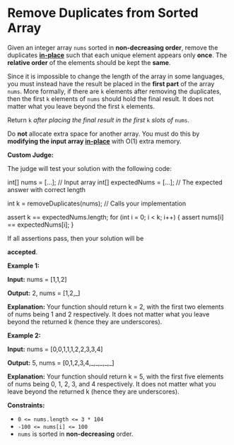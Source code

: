 # Remove Duplicates from Sorted Array

Given an integer array `nums` sorted in **non-decreasing order**, remove the duplicates [**in-place**](https://en.wikipedia.org/wiki/In-place_algorithm) such that each unique element appears only **once**. The **relative order** of the elements should be kept the **same**.

Since it is impossible to change the length of the array in some languages, you must instead have the result be placed in the **first part** of the array `nums`. More formally, if there are `k` elements after removing the duplicates, then the first `k` elements of `nums` should hold the final result. It does not matter what you leave beyond the first `k` elements.

Return `k` _after placing the final result in the first_ `k` _slots of_ `nums`.

Do **not** allocate extra space for another array. You must do this by **modifying the input array [in-place](https://en.wikipedia.org/wiki/In-place_algorithm)** with O(1) extra memory.

**Custom Judge:**

The judge will test your solution with the following code:

int\[\] nums = \[...\]; // Input array
int\[\] expectedNums = \[...\]; // The expected answer with correct length

int k = removeDuplicates(nums); // Calls your implementation

assert k == expectedNums.length;
for (int i = 0; i < k; i++) {
    assert nums\[i\] == expectedNums\[i\];
}

If all assertions pass, then your solution will be 

**accepted**.

**Example 1:**

**Input:** nums = \[1,1,2\]

**Output:** 2, nums = \[1,2,\_\]

**Explanation:** Your function should return k = 2, with the first two elements of nums being 1 and 2 respectively.
It does not matter what you leave beyond the returned k (hence they are underscores).

**Example 2:**

**Input:** nums = \[0,0,1,1,1,2,2,3,3,4\]

**Output:** 5, nums = \[0,1,2,3,4,\_,\_,\_,\_,\_\]

**Explanation:** Your function should return k = 5, with the first five elements of nums being 0, 1, 2, 3, and 4 respectively.
It does not matter what you leave beyond the returned k (hence they are underscores).

**Constraints:**

-   `0 <= nums.length <= 3 * 104`
-   `-100 <= nums[i] <= 100`
-   `nums` is sorted in **non-decreasing** order.